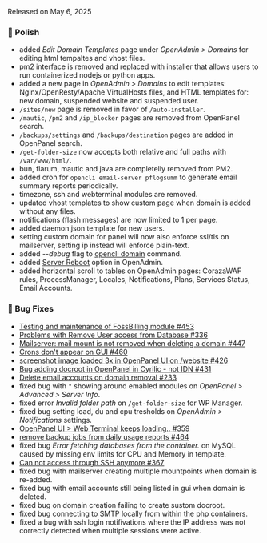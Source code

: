 Released on May 6, 2025

### 💅 Polish
- added *Edit Domain Templates* page under *OpenAdmin > Domains* for editing html tempaltes and vhost files.
- pm2 interface is removed and replaced with installer that allows users to run containerized nodejs or python apps.
- added a new page in *OpenAdmin > Domains* to edit templates: Nginx/OpenResty/Apache VirtualHosts files, and HTML templates for: new domain, suspended website and suspended user.
- `/sites/new` page is removed in favor of `/auto-installer`.
- `/mautic`, `/pm2` and `/ip_blocker` pages are removed from OpenPanel search.
- `/backups/settings` and `/backups/destination` pages are added in OpenPanel search.
- `/get-folder-size` now accepts both relative and full paths with `/var/www/html/`.
- bun, flarum, mautic and java are completelly removed from PM2.
- added cron for `opencli email-server pflogsumm` to generate email summary reports periodically.
- timezone, ssh and webterminal modules are removed.
- updated vhost templates to show custom page when domain is added without any files.
- notifications (flash messages) are now limited to 1 per page.
- added daemon.json template for new users.
- setting custom domain for panel will now also enforce ssl/tls on mailserver, setting ip instead will enforce plain-text.
- added *--debug* flag to [opencli domain](https://dev.openpanel.com/cli/domain.html) command.
- added [Server Reboot](/docs/admin/advanced/reboot/) option in OpenAdmin.
- added horizontal scroll to tables on OpenAdmin pages: CorazaWAF rules, ProcessManager, Locales, Notifications, Plans, Services Status, Email Accounts.

### 🐛 Bug Fixes
- [Testing and maintenance of FossBilling module #453](https://github.com/stefanpejcic/OpenPanel/issues/453)
- [Problems with Remove User access from Database #336](https://github.com/stefanpejcic/OpenPanel/issues/336)
- [Mailserver: mail mount is not removed when deleting a domain #447](https://github.com/stefanpejcic/OpenPanel/issues/447)
- [Crons don't appear on GUI #460](https://github.com/stefanpejcic/OpenPanel/issues/460)
- [screenshot image loaded 3x in OpenPanel UI on /website #426](https://github.com/stefanpejcic/OpenPanel/issues/426)
- [Bug adding docroot in OpenPanel in Cyrilic - not IDN #431](https://github.com/stefanpejcic/OpenPanel/issues/431)
- [Delete email accounts on domain removal #233](https://github.com/stefanpejcic/OpenPanel/issues/233)
- fixed bug with `"` showing around emabled modules on *OpenPanel > Advanced > Server Info*.
- fixed error *Invalid folder path* on `/get-folder-size` for WP Manager.
- fixed bug setting load, du and cpu tresholds on *OpenAdmin > Notifications* settings.
- [OpenPanel UI > Web Terminal keeps loading.. #359](https://github.com/stefanpejcic/OpenPanel/issues/359)
- [remove backup jobs from daily usage reports #464](https://github.com/stefanpejcic/OpenPanel/issues/464)
- fixed bug *Error fetching databases from the container.* on MySQL caused by missing env limits for CPU and Memory in template.
- [Can not access through SSH anymore #367](https://github.com/stefanpejcic/OpenPanel/issues/367)
- fixed bug with mailserver creating multiple mountpoints when domain is re-added.
- fixed bug with email accounts still being listed in gui when domain is deleted.
- fixed bug on domain creation failing to create sustom docroot.
- fixed bug connecting to SMTP locally from within the php containers.
- fixed a bug with ssh login notifivations where the IP address was not correctly detected when multiple sessions were active.
